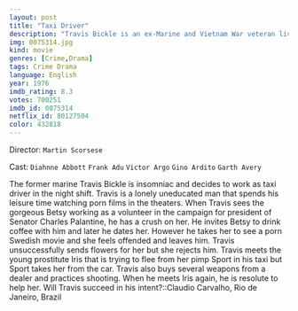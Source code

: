 ```yaml
---
layout: post
title: "Taxi Driver"
description: "Travis Bickle is an ex-Marine and Vietnam War veteran living in New York City. As he suffers from insomnia, he spends his time working as a taxi driver at night, watching porn movies at seedy cinemas during the day, or thinking about how the world, New York in particular, has deteriorated into a cesspool. He's a loner who has strong opinions about what is right and wrong with mankind. For him, the one bright spot i.."
img: 0075314.jpg
kind: movie
genres: [Crime,Drama]
tags: Crime Drama 
language: English
year: 1976
imdb_rating: 8.3
votes: 700251
imdb_id: 0075314
netflix_id: 80127504
color: 432818
---
```

Director: `Martin Scorsese`  

Cast: `Diahnne Abbott` `Frank Adu` `Victor Argo` `Gino Ardito` `Garth Avery` 

The former marine Travis Bickle is insomniac and decides to work as taxi driver in the night shift. Travis is a lonely uneducated man that spends his leisure time watching porn films in the theaters. When Travis sees the gorgeous Betsy working as a volunteer in the campaign for president of Senator Charles Palantine, he has a crush on her. He invites Betsy to drink coffee with him and later he dates her. However he takes her to see a porn Swedish movie and she feels offended and leaves him. Travis unsuccessfully sends flowers for her but she rejects him. Travis meets the young prostitute Iris that is trying to flee from her pimp Sport in his taxi but Sport takes her from the car. Travis also buys several weapons from a dealer and practices shooting. When he meets Iris again, he is resolute to help her. Will Travis succeed in his intent?::Claudio Carvalho, Rio de Janeiro, Brazil